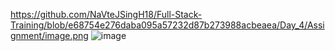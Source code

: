 https://github.com/NaVteJSingH18/Full-Stack-Training/blob/e68754e276daba095a57232d87b273988acbeaea/Day_4/Assignment/image.png
![image](https://github.com/user-attachments/assets/e43d267c-355f-4394-b63d-6c585e8ded2a)
